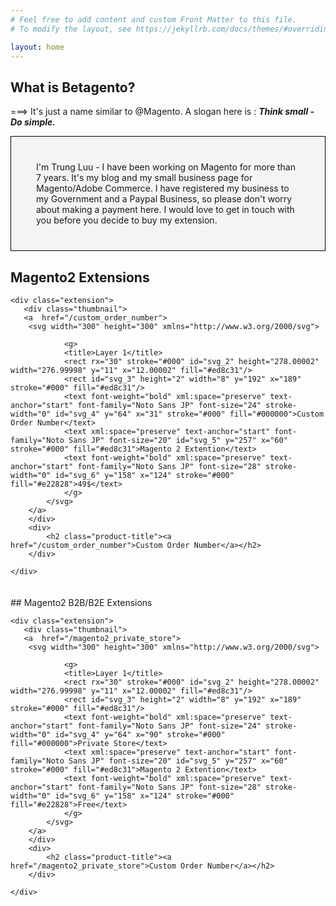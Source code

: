 ```yaml
---
# Feel free to add content and custom Front Matter to this file.
# To modify the layout, see https://jekyllrb.com/docs/themes/#overriding-theme-defaults

layout: home
---
```

## What is Betagento?
===> It's just a name similar to @Magento. A slogan here is : ***Think small - Do simple.***

<div style="background: #f5f4f3; border: 1px solid #000; padding: 40px; ">
I'm Trung Luu - I have been working on Magento for more than 7 years. It's my blog and my small business page for Magento/Adobe Commerce.
I have registered my business to my Government and a Paypal Business, so please don't worry about making a payment here. I would love to get in touch with you before you decide to buy my extension.
</div>

## Magento2 Extensions
<div class="extensions-grid grid grid-cols-3 gap-1">

    
    <div class="extension">
       <div class="thumbnail"> 
       <a  href="/custom_order_number">
        <svg width="300" height="300" xmlns="http://www.w3.org/2000/svg">

                <g>
                <title>Layer 1</title>
                <rect rx="30" stroke="#000" id="svg_2" height="278.00002" width="276.99998" y="11" x="12.00002" fill="#ed8c31"/>
                <rect id="svg_3" height="2" width="8" y="192" x="189" stroke="#000" fill="#ed8c31"/>
                <text font-weight="bold" xml:space="preserve" text-anchor="start" font-family="Noto Sans JP" font-size="24" stroke-width="0" id="svg_4" y="64" x="31" stroke="#000" fill="#000000">Custom Order Number</text>
                <text xml:space="preserve" text-anchor="start" font-family="Noto Sans JP" font-size="20" id="svg_5" y="257" x="60" stroke="#000" fill="#ed8c31">Magento 2 Extention</text>
                <text font-weight="bold" xml:space="preserve" text-anchor="start" font-family="Noto Sans JP" font-size="28" stroke-width="0" id="svg_6" y="158" x="124" stroke="#000" fill="#e22828">49$</text>
                </g>
            </svg>
        </a>
        </div>
        <div>
            <h2 class="product-title"><a href="/custom_order_number">Custom Order Number</a></h2>
        </div>

    </div>

</div>
<div style="margin: 10px 0; height: 10px;"></div>
## Magento2 B2B/B2E Extensions

<div class="extensions-grid grid grid-cols-3 gap-1">

    
    <div class="extension">
       <div class="thumbnail"> 
       <a  href="/magento2_private_store">
        <svg width="300" height="300" xmlns="http://www.w3.org/2000/svg">

                <g>
                <title>Layer 1</title>
                <rect rx="30" stroke="#000" id="svg_2" height="278.00002" width="276.99998" y="11" x="12.00002" fill="#ed8c31"/>
                <rect id="svg_3" height="2" width="8" y="192" x="189" stroke="#000" fill="#ed8c31"/>
                <text font-weight="bold" xml:space="preserve" text-anchor="start" font-family="Noto Sans JP" font-size="24" stroke-width="0" id="svg_4" y="64" x="90" stroke="#000" fill="#000000">Private Store</text>
                <text xml:space="preserve" text-anchor="start" font-family="Noto Sans JP" font-size="20" id="svg_5" y="257" x="60" stroke="#000" fill="#ed8c31">Magento 2 Extention</text>
                <text font-weight="bold" xml:space="preserve" text-anchor="start" font-family="Noto Sans JP" font-size="28" stroke-width="0" id="svg_6" y="158" x="124" stroke="#000" fill="#e22828">Free</text>
                </g>
            </svg>
        </a>
        </div>
        <div>
            <h2 class="product-title"><a href="/magento2_private_store">Custom Order Number</a></h2>
        </div>

    </div>

</div>
